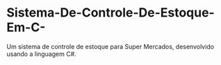 # Sistema-De-Controle-De-Estoque-Em-C-
Um sistema de controle de estoque para Super Mercados, desenvolvido usando a linguagem C#.
